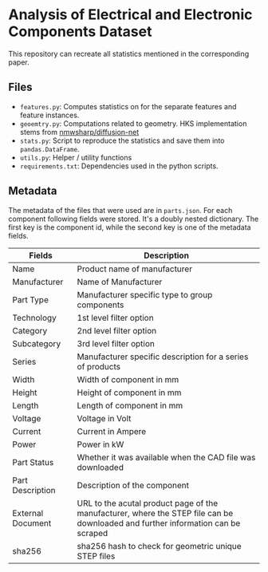 # Analysis of Electrical and Electronic Components Dataset

This repository can recreate all statistics mentioned in the corresponding paper.

## Files

- `features.py`: Computes statistics on for the separate features and feature instances.
- `geoemtry.py`: Computations related to geometry. HKS implementation stems from [nmwsharp/diffusion-net](https://github.com/nmwsharp/diffusion-net)
- `stats.py`: Script to reproduce the statistics and save them into `pandas.DataFrame`.
- `utils.py`: Helper / utility functions
- `requirements.txt`: Dependencies used in the python scripts.

## Metadata

The metadata of the files that were used are in `parts.json`. For each component following fields were stored. It's a doubly nested dictionary. The first key is the component id, while the second key is one of the metadata fields.

Fields            | Description
----------------- | -----------
Name              | Product name of manufacturer
Manufacturer      | Name of Manufacturer
Part Type         | Manufacturer specific type to group components
Technology        | 1st level filter option
Category          | 2nd level filter option
Subcategory       | 3rd level filter option
Series            | Manufacturer specific description for a series of products
Width             | Width of component in mm
Height            | Height of component in mm
Length            | Length of component in mm
Voltage           | Voltage in Volt
Current           | Current in Ampere
Power             | Power in kW
Part Status       | Whether it was available when the CAD file was downloaded
Part Description  | Description of the component
External Document | URL to the acutal product page of the manufacturer, where the STEP file can be downloaded and further information can be scraped
sha256            | sha256 hash to check for geometric unique STEP files

